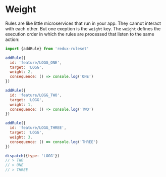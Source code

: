 # Weight

Rules are like little microservices that run in your app. They cannot interact with each other. But one exeption is the `weight` key. The `weight` defines the execution order in which the rules are processed that listen to the same action:

```javascript
import {addRule} from 'redux-ruleset'

addRule({
  id: 'feature/LOGG_ONE',
  target: 'LOGG',
  weight: 2,
  consequence: () => console.log('ONE')
})

addRule({
  id: 'feature/LOGG_TWO',
  target: 'LOGG',
  weight: 1,
  consequence: () => console.log('TWO')
})

addRule({
  id: 'feature/LOGG_THREE',
  target: 'LOGG',
  weight: 3,
  consequence: () => console.log('THREE')
})

dispatch({type: 'LOGG'})
// > TWO
// > ONE
// > THREE

```
